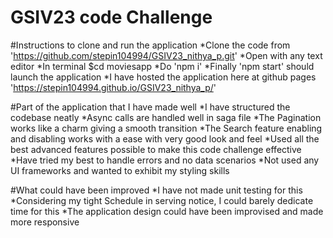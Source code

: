 # GSIV23 code Challenge
#Instructions to clone and run the application
*Clone the code from 'https://github.com/stepin104994/GSIV23_nithya_p.git'
*Open with any text editor
*In terminal $cd moviesapp
*Do 'npm i'
*Finally 'npm start' should launch the application
*I have hosted the application here at github pages 'https://stepin104994.github.io/GSIV23_nithya_p/'

#Part of the application that I have made well
*I have structured the codebase neatly
*Async calls are handled well in saga file
*The Pagination works like a charm giving a smooth transition
*The Search feature enabling and disabling works with a ease with very good look and feel 
*Used all the best advanced features possible to make this code challenge effective
*Have tried my best to handle errors and no data scenarios
*Not used any UI frameworks and wanted to exhibit my styling skills

#What could have been improved
*I have not made unit testing for this
*Considering my tight Schedule in serving notice, I could barely dedicate time for this
*The application design could have been improvised and made more responsive
